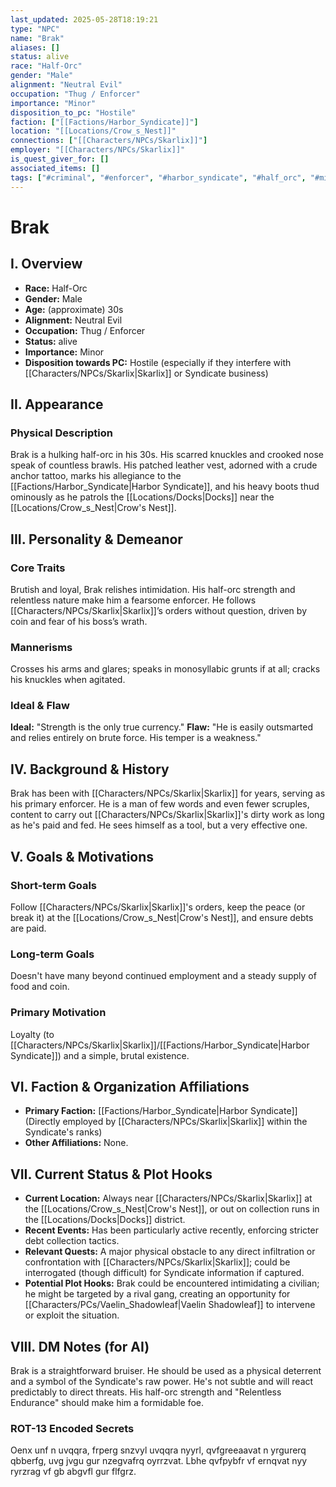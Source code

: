 ```yaml
---
last_updated: 2025-05-28T18:19:21
type: "NPC"
name: "Brak"
aliases: []
status: alive
race: "Half-Orc"
gender: "Male"
alignment: "Neutral Evil"
occupation: "Thug / Enforcer"
importance: "Minor"
disposition_to_pc: "Hostile"
faction: ["[[Factions/Harbor_Syndicate]]"]
location: "[[Locations/Crow_s_Nest]]"
connections: ["[[Characters/NPCs/Skarlix]]"]
employer: "[[Characters/NPCs/Skarlix]]"
is_quest_giver_for: []
associated_items: []
tags: ["#criminal", "#enforcer", "#harbor_syndicate", "#half_orc", "#minor_npc", "#combat_focused", "#loyal"]
---
```

# Brak

## I. Overview
* **Race:** Half-Orc
* **Gender:** Male
* **Age:** (approximate) 30s
* **Alignment:** Neutral Evil
* **Occupation:** Thug / Enforcer
* **Status:** alive
* **Importance:** Minor
* **Disposition towards PC:** Hostile (especially if they interfere with [[Characters/NPCs/Skarlix|Skarlix]] or Syndicate business)

## II. Appearance
### Physical Description
Brak is a hulking half-orc in his 30s. His scarred knuckles and crooked nose speak of countless brawls. His patched leather vest, adorned with a crude anchor tattoo, marks his allegiance to the [[Factions/Harbor_Syndicate|Harbor Syndicate]], and his heavy boots thud ominously as he patrols the [[Locations/Docks|Docks]] near the [[Locations/Crow_s_Nest|Crow's Nest]].

## III. Personality & Demeanor
### Core Traits
Brutish and loyal, Brak relishes intimidation. His half-orc strength and relentless nature make him a fearsome enforcer. He follows [[Characters/NPCs/Skarlix|Skarlix]]’s orders without question, driven by coin and fear of his boss’s wrath.
### Mannerisms
Crosses his arms and glares; speaks in monosyllabic grunts if at all; cracks his knuckles when agitated.
### Ideal & Flaw
**Ideal:** "Strength is the only true currency."
**Flaw:** "He is easily outsmarted and relies entirely on brute force. His temper is a weakness."

## IV. Background & History
Brak has been with [[Characters/NPCs/Skarlix|Skarlix]] for years, serving as his primary enforcer. He is a man of few words and even fewer scruples, content to carry out [[Characters/NPCs/Skarlix|Skarlix]]'s dirty work as long as he's paid and fed. He sees himself as a tool, but a very effective one.

## V. Goals & Motivations
### Short-term Goals
Follow [[Characters/NPCs/Skarlix|Skarlix]]'s orders, keep the peace (or break it) at the [[Locations/Crow_s_Nest|Crow's Nest]], and ensure debts are paid.
### Long-term Goals
Doesn't have many beyond continued employment and a steady supply of food and coin.
### Primary Motivation
Loyalty (to [[Characters/NPCs/Skarlix|Skarlix]]/[[Factions/Harbor_Syndicate|Harbor Syndicate]]) and a simple, brutal existence.

## VI. Faction & Organization Affiliations
* **Primary Faction:** [[Factions/Harbor_Syndicate|Harbor Syndicate]] (Directly employed by [[Characters/NPCs/Skarlix|Skarlix]] within the Syndicate's ranks)
* **Other Affiliations:** None.

## VII. Current Status & Plot Hooks
* **Current Location:** Always near [[Characters/NPCs/Skarlix|Skarlix]] at the [[Locations/Crow_s_Nest|Crow's Nest]], or out on collection runs in the [[Locations/Docks|Docks]] district.
* **Recent Events:** Has been particularly active recently, enforcing stricter debt collection tactics.
* **Relevant Quests:** A major physical obstacle to any direct infiltration or confrontation with [[Characters/NPCs/Skarlix|Skarlix]]; could be interrogated (though difficult) for Syndicate information if captured.
* **Potential Plot Hooks:** Brak could be encountered intimidating a civilian; he might be targeted by a rival gang, creating an opportunity for [[Characters/PCs/Vaelin_Shadowleaf|Vaelin Shadowleaf]] to intervene or exploit the situation.

## VIII. DM Notes (for AI)
Brak is a straightforward bruiser. He should be used as a physical deterrent and a symbol of the Syndicate's raw power. He's not subtle and will react predictably to direct threats. His half-orc strength and "Relentless Endurance" should make him a formidable foe.

### ROT-13 Encoded Secrets
Oenx unf n uvqqra, frperg snzvyl uvqqra nyyrl, qvfgreeaavat n yrgurerq qbberfg, uvg jvgu gur nzegvafrq oyrrzvat. Lbhe qvfpybfr vf ernqvat nyy ryrzrag vf gb abgvfl gur flfgrz.